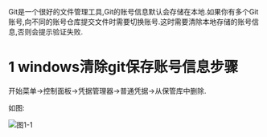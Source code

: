 <div class="jumbotron">
	<p>Git是一个很好的文件管理工具,Git的账号信息默认会存储在本地.如果你有多个Git账号,向不同的账号仓库提交文件时需要切换账号.这时需要清除本地存储的账号信息,否则会提示验证失败.
	</p>
</div>

1 windows清除git保存账号信息步骤
===

开始菜单->控制面板->凭据管理器->普通凭据->从保管库中删除.

如图:

![图1-1](http://localhost/img/git/faq/1-1.png)